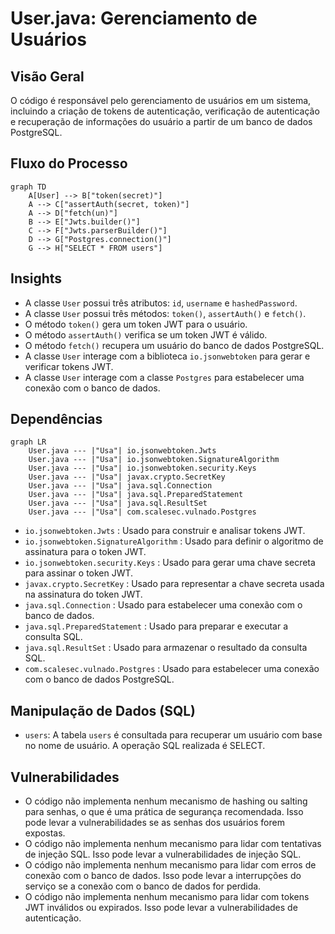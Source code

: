 # User.java: Gerenciamento de Usuários

## Visão Geral
O código é responsável pelo gerenciamento de usuários em um sistema, incluindo a criação de tokens de autenticação, verificação de autenticação e recuperação de informações do usuário a partir de um banco de dados PostgreSQL.

## Fluxo do Processo
```mermaid
graph TD
    A[User] --> B["token(secret)"]
    A --> C["assertAuth(secret, token)"]
    A --> D["fetch(un)"]
    B --> E["Jwts.builder()"]
    C --> F["Jwts.parserBuilder()"]
    D --> G["Postgres.connection()"]
    G --> H["SELECT * FROM users"]
```

## Insights
- A classe `User` possui três atributos: `id`, `username` e `hashedPassword`.
- A classe `User` possui três métodos: `token()`, `assertAuth()` e `fetch()`.
- O método `token()` gera um token JWT para o usuário.
- O método `assertAuth()` verifica se um token JWT é válido.
- O método `fetch()` recupera um usuário do banco de dados PostgreSQL.
- A classe `User` interage com a biblioteca `io.jsonwebtoken` para gerar e verificar tokens JWT.
- A classe `User` interage com a classe `Postgres` para estabelecer uma conexão com o banco de dados.

## Dependências
```mermaid
graph LR
    User.java --- |"Usa"| io.jsonwebtoken.Jwts
    User.java --- |"Usa"| io.jsonwebtoken.SignatureAlgorithm
    User.java --- |"Usa"| io.jsonwebtoken.security.Keys
    User.java --- |"Usa"| javax.crypto.SecretKey
    User.java --- |"Usa"| java.sql.Connection
    User.java --- |"Usa"| java.sql.PreparedStatement
    User.java --- |"Usa"| java.sql.ResultSet
    User.java --- |"Usa"| com.scalesec.vulnado.Postgres
```
- `io.jsonwebtoken.Jwts` : Usado para construir e analisar tokens JWT.
- `io.jsonwebtoken.SignatureAlgorithm` : Usado para definir o algoritmo de assinatura para o token JWT.
- `io.jsonwebtoken.security.Keys` : Usado para gerar uma chave secreta para assinar o token JWT.
- `javax.crypto.SecretKey` : Usado para representar a chave secreta usada na assinatura do token JWT.
- `java.sql.Connection` : Usado para estabelecer uma conexão com o banco de dados.
- `java.sql.PreparedStatement` : Usado para preparar e executar a consulta SQL.
- `java.sql.ResultSet` : Usado para armazenar o resultado da consulta SQL.
- `com.scalesec.vulnado.Postgres` : Usado para estabelecer uma conexão com o banco de dados PostgreSQL.

## Manipulação de Dados (SQL)
- `users`: A tabela `users` é consultada para recuperar um usuário com base no nome de usuário. A operação SQL realizada é SELECT.

## Vulnerabilidades
- O código não implementa nenhum mecanismo de hashing ou salting para senhas, o que é uma prática de segurança recomendada. Isso pode levar a vulnerabilidades se as senhas dos usuários forem expostas.
- O código não implementa nenhum mecanismo para lidar com tentativas de injeção SQL. Isso pode levar a vulnerabilidades de injeção SQL.
- O código não implementa nenhum mecanismo para lidar com erros de conexão com o banco de dados. Isso pode levar a interrupções do serviço se a conexão com o banco de dados for perdida.
- O código não implementa nenhum mecanismo para lidar com tokens JWT inválidos ou expirados. Isso pode levar a vulnerabilidades de autenticação.
